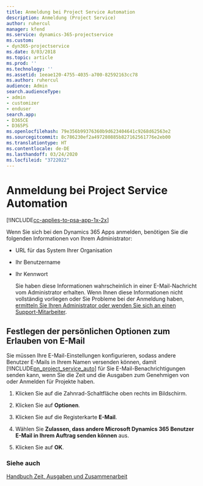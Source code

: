 ```yaml
---
title: Anmeldung bei Project Service Automation
description: Anmeldung (Project Service)
author: ruhercul
manager: kfend
ms.service: dynamics-365-projectservice
ms.custom:
- dyn365-projectservice
ms.date: 8/03/2018
ms.topic: article
ms.prod: ''
ms.technology: ''
ms.assetid: 1eeae120-4755-4035-a700-82592163cc78
ms.author: ruhercul
audience: Admin
search.audienceType:
- admin
- customizer
- enduser
search.app:
- D365CE
- D365PS
ms.openlocfilehash: 79e356b99376360b9d623404641c9268d62563e2
ms.sourcegitcommit: 8c786230ef2a497280885b827162561776e2eb00
ms.translationtype: HT
ms.contentlocale: de-DE
ms.lasthandoff: 03/24/2020
ms.locfileid: "3722022"
---
```

# <a name="sign-in-to-project-service-automation"></a>Anmeldung bei Project Service Automation

[!INCLUDE[cc-applies-to-psa-app-1x-2x](../includes/cc-applies-to-psa-app-1x-2x.md)]

Wenn Sie sich bei den  Dynamics 365 Apps anmelden, benötigen Sie die folgenden Informationen von Ihrem Administrator:  
  
- URL für das System Ihrer Organisation  
  
- Ihr Benutzername  
  
- Ihr Kennwort  
  
  Sie haben diese Informationen wahrscheinlich in einer E-Mail-Nachricht vom Administrator erhalten. Wenn Ihnen diese Informationen nicht vollständig vorliegen oder Sie Probleme bei der Anmeldung haben, [ermitteln Sie Ihren Administrator oder wenden Sie sich an einen Support-Mitarbeiter](../basics/find-administrator-support.md).  
  
## <a name="set-your-personal-options-to-allow-email"></a>Festlegen der persönlichen Optionen zum Erlauben von E-Mail  
 Sie müssen Ihre E-Mail-Einstellungen konfigurieren, sodass andere Benutzer E-Mails in Ihrem Namen versenden können, damit [!INCLUDE[pn_project_service_auto](../includes/pn-project-service-auto.md)] für Sie E-Mail-Benachrichtigungen senden kann, wenn Sie die Zeit und die Ausgaben zum Genehmigen von oder Anmelden für Projekte haben.  
  
1.  Klicken Sie auf die Zahnrad-Schaltfläche oben rechts im Bildschirm.  
  
2.  Klicken Sie auf **Optionen**.  
  
3.  Klicken Sie auf die Registerkarte **E-Mail**.  
  
4.  Wählen Sie **Zulassen, dass andere Microsoft Dynamics 365 Benutzer E-Mail in Ihrem Auftrag senden können** aus.  
  
5.  Klicken Sie auf **OK**.  
  
### <a name="see-also"></a>Siehe auch  
 [Handbuch Zeit, Ausgaben und Zusammenarbeit](../project-service/time-expense-collaboration-guide.md)
